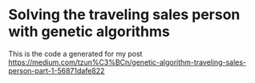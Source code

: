 # Solving the traveling sales person with genetic algorithms

This is the code a generated for my post https://medium.com/tzun%C3%BCn/genetic-algorithm-traveling-sales-person-part-1-56871dafe822
